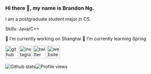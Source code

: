 ### Hi there 👋, my name is Brandon Ng.
I am a postgraduate student major in CS.

Skills: Java/C++

🔭 I’m currently working on Shanghai 🌱 I’m currently learning Spring 

[<img src='https://cdn.jsdelivr.net/npm/simple-icons@3.0.1/icons/github.svg' alt='github' height='40'>](https://github.com/brandon0824)  [<img src='https://cdn.jsdelivr.net/npm/simple-icons@3.0.1/icons/instagram.svg' alt='instagram' height='40'>](https://www.instagram.com/brandonng0824/)  [<img src='https://cdn.jsdelivr.net/npm/simple-icons@3.0.1/icons/twitter.svg' alt='twitter' height='40'>](https://twitter.com/dreamwinner24)  [<img src='https://cdn.jsdelivr.net/npm/simple-icons@3.0.1/icons/icloud.svg' alt='website' height='40'>](https://brandonng.tech)  

![Github stats](https://github-readme-stats.vercel.app/api?username=brandon0824&show_icons=true)![Profile views](https://gpvc.arturio.dev/brandon0824)  

